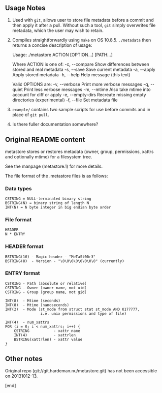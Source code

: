## Usage Notes

  1. Used with `git`, allows user to store file metadata before a commit and then apply it after a pull. Without such a tool, `git` simply overwrites file metadata, which the user may wish to retain.
  1. Compiles straightforwardly using `make` on OS 10.8.5. `./metadata` then returns a concise description of usage:

        Usage: ./metastore ACTION [OPTION...] [PATH...]
        
        Where ACTION is one of:
          -c, --compare	Show differences between stored and real metadata
          -s, --save	Save current metadata
          -a, --apply	Apply stored metadata
          -h, --help	Help message (this text)
        
        Valid OPTIONS are:
          -v, --verbose	Print more verbose messages
          -q, --quiet	Print less verbose messages
          -m, --mtime	Also take mtime into account for diff or apply
          -e, --empty-dirs	Recreate missing empty directories (experimental)
          -f, --file   <file>	Set metadata file

  1. `example/` contains two sample scripts for use before commits and in place of `git pull`.
  1. Is there fuller documentation somewhere?

## Original README content

metastore stores or restores metadata (owner, group, permissions, xattrs and optionally mtime) for a filesystem tree.

See the manpage (metastore.1) for more details.

The file format of the .metastore files is as follows:

### Data types

~~~
CSTRING = NULL-terminated binary string
BSTRING(N) = binary string of length N
INT(N) = N byte integer in big endian byte order
~~~


### File format

~~~
HEADER
N * ENTRY
~~~


### HEADER format

~~~
BSTRING(10) - Magic header - "MeTaSt00r3"
BSTRING(8)  - Version - "\0\0\0\0\0\0\0\0" (currently)
~~~


### ENTRY format

~~~
CSTRING - Path (absolute or relative)
CSTRING - Owner (owner name, not uid)
CSTRING - Group (group name, not gid)

INT(8)  - Mtime (seconds)
INT(8)  - Mtime (nanoseconds)
INT(2)  - Mode (st_mode from struct stat st_mode AND 0177777,
                i.e. unix permissions and type of file)

INT(4)  - num_xattrs
FOR (i = 0; i < num_xattrs; i++) {
    CSTRING           - xattr name
    INT(4)            - xattrlen
    BSTRING(xattrlen) - xattr value
}
~~~

## Other notes

Original repo (git://git.hardeman.nu/metastore.git) has not been accessible on 20131012-13.

[end]
